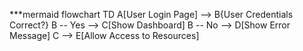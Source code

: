 ***mermaid
flowchart TD
    A[User Login Page] --> B{User Credentials Correct?}
    B -- Yes --> C[Show Dashboard]
    B -- No --> D[Show Error Message]
    C --> E[Allow Access to Resources]